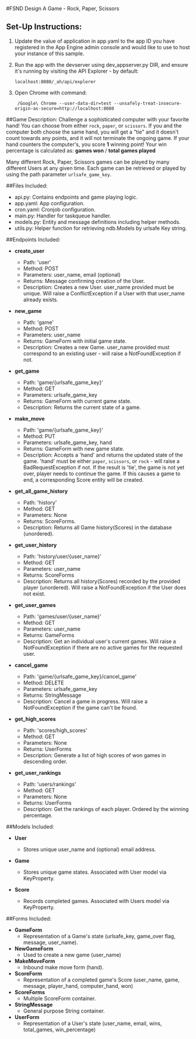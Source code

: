 #FSND Design A Game - Rock, Paper, Scissors

## Set-Up Instructions:
1.  Update the value of application in app.yaml to the app ID you have registered
 in the App Engine admin console and would like to use to host your instance of this sample.
2.  Run the app with the devserver using dev_appserver.py DIR, and ensure it's
 running by visiting the API Explorer - by default:

        localhost:8080/_ah/api/explorer

3. Open Chrome with command:

        /Google\ Chrome --user-data-dir=test --unsafely-treat-insecure-origin-as-secure=http://localhost:8080

##Game Description:
Challenge a sophisticated computer with your favorite hand! You can choose from
either `rock`, `paper`, or `scissors`. If you and the computer both choose the
same hand, you will get a "tie" and it doesn't count towards any points, and it
will not terminate the ongoing game. If your hand counters the computer's, you
score **1** winning point! Your win percentage is calculated as:
**games won** / **total games played**

Many different Rock, Paper, Scissors games can be played by many different Users
at any given time. Each game can be retrieved or played by using the path parameter
`urlsafe_game_key`.

##Files Included:
 - api.py: Contains endpoints and game playing logic.
 - app.yaml: App configuration.
 - cron.yaml: Cronjob configuration.
 - main.py: Handler for taskqueue handler.
 - models.py: Entity and message definitions including helper methods.
 - utils.py: Helper function for retrieving ndb.Models by urlsafe Key string.

##Endpoints Included:
 - **create_user**
    - Path: 'user'
    - Method: POST
    - Parameters: user_name, email (optional)
    - Returns: Message confirming creation of the User.
    - Description: Creates a new User. user_name provided must be unique. Will
    raise a ConflictException if a User with that user_name already exists.

 - **new_game**
    - Path: 'game'
    - Method: POST
    - Parameters: user_name
    - Returns: GameForm with initial game state.
    - Description: Creates a new Game. user_name provided must correspond to an
    existing user - will raise a NotFoundException if not.

 - **get_game**
    - Path: 'game/{urlsafe_game_key}'
    - Method: GET
    - Parameters: urlsafe_game_key
    - Returns: GameForm with current game state.
    - Description: Returns the current state of a game.

 - **make_move**
    - Path: 'game/{urlsafe_game_key}'
    - Method: PUT
    - Parameters: urlsafe_game_key, hand
    - Returns: GameForm with new game state.
    - Description: Accepts a 'hand' and returns the updated state of the game.
    'hand' must be either `paper`, `scissors`, or `rock` - will raise a
    BadRequestException if not. If the result is 'tie', the game is not yet over,
    player needs to continue the game. If this causes a game to end, a corresponding Score entity will be created.

 - **get_all_game_history**
    - Path: 'history'
    - Method: GET
    - Parameters: None
    - Returns: ScoreForms.
    - Description: Returns all Game history(Scores) in the database (unordered).

 - **get_user_history**
    - Path: 'history/user/{user_name}'
    - Method: GET
    - Parameters: user_name
    - Returns: ScoreForms
    - Description: Returns all history(Scores) recorded by the provided player (unordered).
    Will raise a NotFoundException if the User does not exist.

 - **get_user_games**
    - Path: 'games/user/{user_name}'
    - Method: GET
    - Parameters: user_name
    - Returns: GameForms
    - Description: Get an individual user's current games. Will raise a NotFoundException if there are no active games for the requested user.

 - **cancel_game**
    - Path: 'game/{urlsafe_game_key}/cancel_game'
    - Method: DELETE
    - Parameters: urlsafe_game_key
    - Returns: StringMessage
    - Description: Cancel a game in progress. Will raise a
    NotFoundException if the game can't be found.

 - **get_high_scores**
    - Path: 'scores/high_scores'
    - Method: GET
    - Parameters: None
    - Returns: UserForms
    - Description: Generate a list of high scores of won games in descending order.

 - **get_user_rankings**
    - Path: 'users/rankings'
    - Method: GET
    - Parameters: None
    - Returns: UserForms
    - Description: Get the rankings of each player. Ordered by the winning percentage.

##Models Included:
 - **User**
    - Stores unique user_name and (optional) email address.

 - **Game**
    - Stores unique game states. Associated with User model via KeyProperty.

 - **Score**
    - Records completed games. Associated with Users model via KeyProperty.

##Forms Included:
 - **GameForm**
    - Representation of a Game's state (urlsafe_key, game_over flag, message, user_name).
 - **NewGameForm**
    - Used to create a new game (user_name)
 - **MakeMoveForm**
    - Inbound make move form (hand).
 - **ScoreForm**
    - Representation of a completed game's Score (user_name, game, message, player_hand, computer_hand, won)
 - **ScoreForms**
    - Multiple ScoreForm container.
 - **StringMessage**
    - General purpose String container.
 - **UserForm**
    - Representation of a User's state (user_name, email, wins, total_games, win_percentage)
